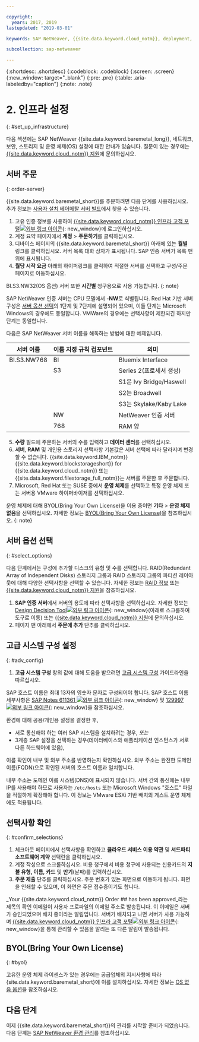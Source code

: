 ```yaml
---

copyright:
  years: 2017, 2019
lastupdated: "2019-03-01"

keywords: SAP NetWeaver, {{site.data.keyword.cloud_notm}}, deployment, BYOL

subcollection: sap-netweaver

---
```


{:shortdesc: .shortdesc}
{:codeblock: .codeblock}
{:screen: .screen}
{:new_window: target="_blank"}
{:pre: .pre}
{:table: .aria-labeledby="caption"}
{:note: .note}

# 2. 인프라 설정
{: #set_up_infrastructure}

다음 섹션에는 SAP NetWeaver {{site.data.keyword.baremetal_long}}, 네트워크, 보안, 스토리지 및 운영 체제(OS) 설정에 대한 안내가 있습니다. 질문이 있는 경우에는 [{{site.data.keyword.cloud_notm}} 지원](/docs/get-support?topic=get-support-getting-customer-support#getting-customer-support)에 문의하십시오.

## 서버 주문
{: order-server}

{{site.data.keyword.baremetal_short}}를 주문하려면 다음 단계를 사용하십시오. 추가 정보는 [사용자 설치 베어메탈 서버 빌드](/docs/bare-metal?topic=bare-metal-ordering-baremetal-server#ordering-baremetal-server)에서 찾을 수 있습니다. 

1. 고유 인증 정보를 사용하여 [{{site.data.keyword.cloud_notm}} 인프라 고객 포털![외부 링크 아이콘](../../icons/launch-glyph.svg "외부 링크 아이콘")](https://control.softlayer.com){: new_window}에 로그인하십시오.
2. 계정 요약 페이지에서 **계정** > **주문하기**를 클릭하십시오.
3. 디바이스 페이지의 {{site.data.keyword.baremetal_short}} 아래에 있는 **월별** 링크를 클릭하십시오. 서버 목록 대화 상자가 표시됩니다. SAP 인증 서버가 목록 맨 위에 표시됩니다. 
4. **월당 시작 요금** 아래의 하이퍼링크를 클릭하여 적절한 서버를 선택하고 구성/주문 페이지로 이동하십시오.

BI.S3.NW32(OS 옵션) 서버 또한 **시간별** 청구용으로 사용 가능합니다.
{: note}

   SAP NetWeaver 인증 서버는 CPU 모델에서 **-NW**로 식별됩니다. Red Hat 기반 서버 구성은 [서버 옵션 선택](#select_options)의 1단계 및 7단계에 설명되어 있으며, 이들 단계는 Microsoft Windows의 경우에도 동일합니다. VMWare의 경우에는 선택사항이 제한되긴 하지만 단계는 동일합니다.

   다음은 SAP NetWeaver 서버 이름을 해독하는 방법에 대한 예제입니다.

|서버 이름| 이름 지정 규칙 컴포넌트 | 의미 |
| --- | --- | --- |
| BI.S3.NW768 | BI | Bluemix Interface |
| | S3 | Series 2(프로세서 생성) |
| | | S1은 Ivy Bridge/Haswell |
| | | S2는 Broadwell |
| | | S3는 Skylake/Kaby Lake |
| | NW | NetWeaver 인증 서버 |
| | 768 | RAM 양 |

5. **수량** 필드에 주문하는 서버의 수를 입력하고 **데이터 센터**를 선택하십시오.
6. **서버**, **RAM** 및 개인용 스토리지 선택사항 기본값은 서버 선택에 따라 달라지며 변경할 수 없습니다. {{site.data.keyword.IBM_notm}} {{site.data.keyword.blockstorageshort}} for {{site.data.keyword.cloud_notm}} 또는 {{site.data.keyword.filestorage_full_notm}}는 서버를 주문한 후 주문합니다.
7. Microsoft, Red Hat 또는 SUSE 중에서 **운영 체제**를 선택하고 특정 운영 체제 또는 서버용 VMware 하이퍼바이저를 선택하십시오. 

운영 체제에 대해 BYOL(Bring Your Own License)을 이용 중이면 **기타** > **운영 체제 없음**을 선택하십시오. 자세한 정보는 [BYOL(Bring Your Own License)](#byol)을 참조하십시오.
{: note}

## 서버 옵션 선택
{: #select_options}

다음 단계에서는 구성에 추가할 디스크의 유형 및 수를 선택합니다. RAID(Redundant Array of Independent Disks) 스토리지 그룹과 RAID 스토리지 그룹의 파티션 레이아웃에 대해 다양한 선택사항을 선택할 수 있습니다. 자세한 정보는 [RAID 정보](/docs/bare-metal?topic=bare-metal-about-raid#about-raid) 또는 [{{site.data.keyword.cloud_notm}} 지원](/docs/get-support?topic=get-support-getting-customer-support#getting-customer-support)을 참조하십시오.

1. **SAP 인증 서버**에서 서버의 용도에 따라 선택사항을 선택하십시오. 자세한 정보는 [Design Decision Tool![외부 링크 아이콘](../../icons/launch-glyph.svg "외부 링크 아이콘")](https://github.com/ibm-cloud-architecture/infrastructure-design-decision-tool){: new_window}(아래로 스크롤하여 도구로 이동) 또는 [{{site.data.keyword.cloud_notm}} 지원](/docs/get-support?topic=get-support-getting-customer-support#getting-customer-support)에 문의하십시오. 
2. 페이지 맨 아래에서 **주문에 추가** 단추를 클릭하십시오.

## 고급 시스템 구성 설정
{: #adv_config}

1. **고급 시스템 구성** 창의 값에 대해 도움을 받으려면 [고급 시스템 구성](/docs/bare-metal?topic=bare-metal-ordering-baremetal-server#ordering-baremetal-server) 가이드라인을 따르십시오.

SAP 호스트 이름은 최대 13자의 영숫자 문자로 구성되어야 합니다. SAP 호스트 이름 세부사항은 [SAP Notes 611361 ![외부 링크 아이콘](../../icons/launch-glyph.svg "외부 링크 아이콘")](https://launchpad.support.sap.com/#/611361){: new_window} 및 [129997 ![외부 링크 아이콘](../../icons/launch-glyph.svg "외부 링크 아이콘")](https://launchpad.support.sap.com/#/129997){: new_window}을 참조하십시오.

환경에 대해 공용/개인용 설정을 결정한 후,
  * 서로 통신해야 하는 여러 SAP 시스템을 설치하려는 경우, *또는*
  * 3계층 SAP 설정을 선택하는 경우(데이터베이스와 애플리케이션 인스턴스가 서로 다른 하드웨어에 있음),

이름 확인이 내부 및 외부 주소를 반영하는지 확인하십시오. 외부 주소는 완전한 도메인 이름(FQDN)으로 확인된 서버의 호스트 이름과 일치합니다.

내부 주소는 도메인 이름 시스템(DNS)에 표시되지 않습니다. 서버 간의 통신에는 내부 IP를 사용해야 하므로 사용자는 `/etc/hosts` 또는 Microsoft Windows "호스트" 파일을 적절하게 확장해야 합니다. 이 정보는 VMware ESXi 기반 배치의 게스트 운영 체제에도 적용됩니다.

## 선택사항 확인
{: #confirm_selections}

1. 체크아웃 페이지에서 선택사항을 확인하고 **클라우드 서비스 이용 약관** 및 **서드파티 소프트웨어 계약** 선택란을 클릭하십시오.
2. 계정 작성으로 스크롤하십시오. 비용 청구에서 비용 청구에 사용되는 신용카드의 **지불 유형, 이름, 카드** 및 **만기**(날짜)를 입력하십시오.
3. **주문 제출** 단추를 클릭하십시오. 주문 번호가 있는 화면으로 이동하게 됩니다. 화면을 인쇄할 수 있으며, 이 화면은 주문 접수증이기도 합니다.

_Your {{site.data.keyword.cloud_notm}} Order ## has been approved_라는 제목의 확인 이메일이 사용자 프로파일의 이메일 주소로 발송됩니다. 이 이메일은 서버가 승인되었으며 배치 중이라는 알림입니다. 서버가 배치되고 나면 서버가 사용 가능하며 [{{site.data.keyword.cloud_notm}} 인프라 고객 포털![외부 링크 아이콘](../../icons/launch-glyph.svg "외부 링크 아이콘")](https://control.softlayer.com){: new_window}을 통해 관리할 수 있음을 알리는 또 다른 알림이 발송됩니다.

## BYOL(Bring Your Own License)
{: #byol}

고유한 운영 체제 라이센스가 있는 경우에는 공급업체의 지시사항에 따라  {site.data.keyword.baremetal_short}에 이를 설치하십시오. 자세한 정보는 [OS 없음 옵션](/docs/bare-metal?topic=bare-metal-bm-no-os#bm-no-os)을 참조하십시오.

## 다음 단계

이제 {{site.data.keyword.baremetal_short}}의 관리를 시작할 준비가 되었습니다. 다음 단계는 [SAP NetWeaver 환경 관리](/docs/infrastructure/sap-netweaver?topic=sap-netweaver-manage_environment#manage_environment)를 참조하십시오.
